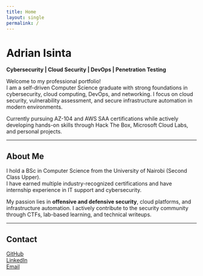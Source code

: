 ```yaml
---
title: Home
layout: single
permalink: /
---
```


# Adrian Isinta

**Cybersecurity | Cloud Security | DevOps | Penetration Testing**

Welcome to my professional portfolio!  
I am a self-driven Computer Science graduate with strong foundations in cybersecurity, cloud computing, DevOps, and networking. I focus on cloud security, vulnerability assessment, and secure infrastructure automation in modern environments.

Currently pursuing AZ-104 and AWS SAA certifications while actively developing hands-on skills through Hack The Box, Microsoft Cloud Labs, and personal projects.

---

## About Me

I hold a BSc in Computer Science from the University of Nairobi (Second Class Upper).  
I have earned multiple industry-recognized certifications and have internship experience in IT support and cybersecurity.

My passion lies in **offensive and defensive security**, cloud platforms, and infrastructure automation. I actively contribute to the security community through CTFs, lab-based learning, and technical writeups.

---

## Contact

[GitHub](https://github.com/adrianisinta)  
[LinkedIn](https://linkedin.com/in/adrianisinta)  
[Email](mailto:adrianmomanyi15@gmail.com)
